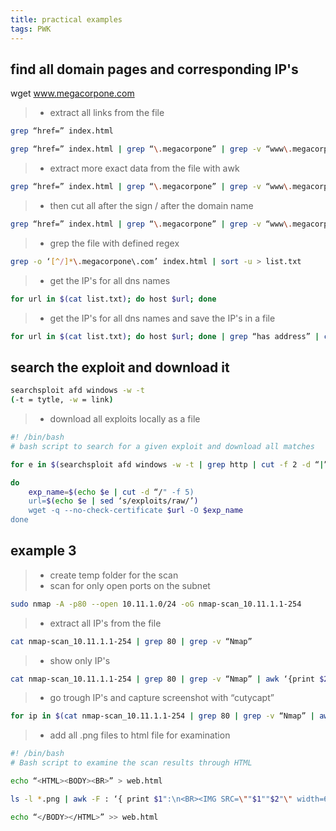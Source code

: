 ```yaml
---
title: practical examples
tags: PWK
---
```



## find all domain pages and corresponding IP's

wget www.megacorpone.com

> - extract all links from the file

```bash
grep “href=” index.html

grep “href=” index.html | grep “\.megacorpone” | grep -v “www\.megacorpone\.com” | head
```

> - extract more exact data from the file with awk  

```bash
grep “href=” index.html | grep “\.megacorpone” | grep -v “www\.megacorpone\.com” | awk -F “http://” ‘{print $2}’
```

> - then cut all after the sign / after the domain name  

```bash
grep “href=” index.html | grep “\.megacorpone” | grep -v “www\.megacorpone\.com” | awk -F “http://” ‘{print $2}’ | cut -d “/” -f 1
```

> - grep the file with defined regex  

```bash
grep -o ‘[^/]*\.megacorpone\.com’ index.html | sort -u > list.txt
```

> - get the IP's for all dns names  

```bash
for url in $(cat list.txt); do host $url; done
```

> - get the IP's for all dns names and save the IP's in a file  

```bash
for url in $(cat list.txt); do host $url; done | grep “has address” | cut -d “ ” -f 4 | sort -u
```

## search the exploit and download it

```bash
searchsploit afd windows -w -t
(-t = tytle, -w = link)
```

> - download all exploits locally as a file  

```bash
#! /bin/bash
# bash script to search for a given exploit and download all matches

for e in $(searchsploit afd windows -w -t | grep http | cut -f 2 -d “|” )

do
    exp_name=$(echo $e | cut -d “/" -f 5)
    url=$(echo $e | sed ‘s/exploits/raw/’)
    wget -q --no-check-certificate $url -O $exp_name
done
```

## example 3

> - create temp folder for the scan
> - scan for only open ports on the subnet  

```bash
sudo nmap -A -p80 --open 10.11.1.0/24 -oG nmap-scan_10.11.1.1-254
```

> - extract all IP's from the file  

```bash
cat nmap-scan_10.11.1.1-254 | grep 80 | grep -v “Nmap”
```

> - show only IP's  

```bash
cat nmap-scan_10.11.1.1-254 | grep 80 | grep -v “Nmap” | awk ‘{print $2}’
```

> - go trough IP's and capture screenshot with “cutycapt”  

```bash
for ip in $(cat nmap-scan_10.11.1.1-254 | grep 80 | grep -v “Nmap” | awk ‘{print $2}’); do cutycapt --url=$ip --out=$ip.png: done
```

> - add all .png files to html file for examination  

```bash
#! /bin/bash
# Bash script to examine the scan results through HTML

echo “<HTML><BODY><BR>” > web.html

ls -l *.png | awk -F : ‘{ print $1":\n<BR><IMG SRC=\""$1""$2"\" width=600><BR>"}’ >> we.html

echo “</BODY></HTML>” >> web.html
```
